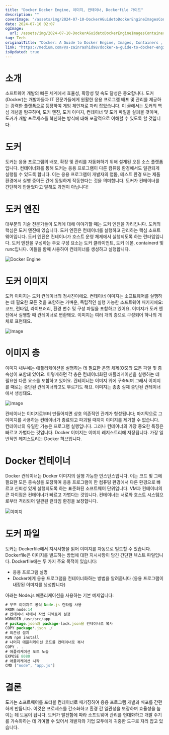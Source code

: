 ```yaml
---
title: "Docker Docker Engine, 이미지, 컨테이너, Dockerfile 가이드"
description: ""
coverImage: "/assets/img/2024-07-10-DockerAGuidetoDockerEngineImagesContainersDockerfile_0.png"
date: 2024-07-10 02:07
ogImage: 
  url: /assets/img/2024-07-10-DockerAGuidetoDockerEngineImagesContainersDockerfile_0.png
tag: Tech
originalTitle: "Docker: A Guide to Docker Engine, Images, Containers , Dockerfile"
link: "https://medium.com/@s-zainrashid98/docker-a-guide-to-docker-engine-images-containers-dockerfile-366a5c074e18"
isUpdated: true
---
```





# 소개

소프트웨어 개발의 빠른 세계에서 효율성, 확장성 및 속도 달성은 중요합니다. 도커(Docker)는 개발자들과 IT 전문가들에게 원활한 응용 프로그램 배포 및 관리를 제공하는 강력한 플랫폼으로 등장하여 게임 체인저로 자리 잡았습니다. 이 글에서는 도커의 핵심 개념을 탐구하며, 도커 엔진, 도커 이미지, 컨테이너 및 도커 파일을 살펴볼 것이며, 도커가 개발 프로세스를 혁신하는 방식에 대해 포괄적으로 이해할 수 있도록 할 것입니다.

# 도커

도커는 응용 프로그램의 배포, 확장 및 관리를 자동화하기 위해 설계된 오픈 소스 플랫폼입니다. 컨테이너화를 통해 도커는 응용 프로그램이 다른 컴퓨팅 환경에서도 일관되게 실행될 수 있도록 합니다. 이는 응용 프로그램이 개발자의 랩톱, 테스트 환경 또는 제품 환경에서 실행 중이든 간에 동일하게 작동한다는 것을 의미합니다. 도커가 컨테이너를 간단하게 만들었다고 말해도 과언이 아닙니다!

<div class="content-ad"></div>

# 도커 엔진

대부분의 기술 전문가들이 도커에 대해 이야기할 때는 도커 엔진을 가리킵니다. 도커의 핵심은 도커 엔진에 있습니다. 도커 엔진은 컨테이너를 실행하고 관리하는 핵심 소프트웨어입니다. 도커 엔진은 컨테이너가 호스트 운영 체제에서 실행되도록 하는 런타임입니다. 도커 엔진을 구성하는 주요 구성 요소는 도커 클라이언트, 도커 데몬, containerd 및 runc입니다. 이들을 함께 사용하여 컨테이너를 생성하고 실행합니다.

![Docker Engine](/assets/img/2024-07-10-DockerAGuidetoDockerEngineImagesContainersDockerfile_0.png)

# 도커 이미지

<div class="content-ad"></div>

도커 이미지는 도커 컨테이너의 청사진이에요. 컨테이너 이미지는 소프트웨어를 실행하는 데 필요한 모든 것을 포함하는 가벼운, 독립적인 실행 가능한 소프트웨어 패키지에요: 코드, 런타임, 라이브러리, 환경 변수 및 구성 파일을 포함하고 있어요. 이미지가 도커 엔진에서 실행할 때 컨테이너로 변환돼요. 이미지는 여러 개의 층으로 구성되어 하나의 개체로 표현돼요.

![Image](/assets/img/2024-07-10-DockerAGuidetoDockerEngineImagesContainersDockerfile_1.png)

# 이미지 층

이미지 내부에는 애플리케이션을 실행하는 데 필요한 운영 체제(OS)와 모든 파일 및 종속성이 포함돼 있어요. 이렇게하면 각 층은 컨테이너화된 애플리케이션을 실행하는 데 필요한 다른 요소를 포함하고 있어요. 컨테이너는 이미지 위에 구축되며 그래서 이미지를 때로는 중단된 컨테이너라고도 부르기도 해요. 이미지는 종종 실제 중단된 컨테이너에서 생성돼요.

<div class="content-ad"></div>

![image](/assets/img/2024-07-10-DockerAGuidetoDockerEngineImagesContainersDockerfile_2.png)

컨테이너는 이미지로부터 만들어지면 상호 의존적인 관계가 형성됩니다; 마지막으로 그 이미지를 사용하는 컨테이너가 종료되고 파괴될 때까지 이미지를 제거할 수 없습니다. 컨테이너의 유일한 기능은 프로그램 실행입니다. 그러나 컨테이너의 가장 중요한 특징은 빠르고 가볍다는 것입니다. Docker 이미지는 이미지 레지스트리에 저장됩니다. 가장 일반적인 레지스트리는 Docker 허브입니다.

# Docker 컨테이너

Docker 컨테이너는 Docker 이미지의 실행 가능한 인스턴스입니다. 이는 코드 및 그에 필요한 모든 종속성을 포장하여 응용 프로그램이 한 컴퓨팅 환경에서 다른 환경으로 빠르고 신뢰성 있게 실행되도록 하는 표준화된 소프트웨어 단위입니다. VM과 컨테이너의 큰 차이점은 컨테이너가 빠르고 가볍다는 것입니다. 컨테이너는 서로와 호스트 시스템으로부터 격리되어 일관된 런타임 환경을 보장합니다.

<div class="content-ad"></div>

![이미지](/assets/img/2024-07-10-DockerAGuidetoDockerEngineImagesContainersDockerfile_3.png)

# 도커 파일

도커는 Dockerfile에서 지시사항을 읽어 이미지를 자동으로 빌드할 수 있습니다. Dockerfile은 이미지를 빌드하는 방법에 대한 지시사항이 담긴 간단한 텍스트 파일입니다. Dockerfile에는 두 가지 주요 목적이 있습니다:

- 응용 프로그램 설명
- Docker에게 응용 프로그램을 컨테이너화하는 방법을 알려줍니다 (응용 프로그램이 내장된 이미지를 생성합니다)

<div class="content-ad"></div>

아래는 Node.js 애플리케이션을 사용하는 기본 예제입니다:

```js
# 부모 이미지로 공식 Node.js 런타임 사용
FROM node:14
# 컨테이너 내에서 작업 디렉토리 설정
WORKDIR /usr/src/app
# package.json과 package-lock.json을 컨테이너로 복사
COPY package*.json ./
# 의존성 설치
RUN npm install
# 나머지 애플리케이션 코드를 컨테이너로 복사
COPY . .
# 애플리케이션 포트 노출
EXPOSE 8080
# 애플리케이션 시작
CMD ["node", "app.js"]
```

# 결론

<div class="content-ad"></div>

도커는 소프트웨어를 포터블 컨테이너로 패키징하여 응용 프로그램 개발과 배포를 간편하게 만듭니다. 이것은 프로세스를 간소화하고 환경 간 일관성을 보장하며 효율성을 높이는 데 도움이 됩니다. 도커가 발전함에 따라 소프트웨어 관리를 현대화하고 개발 주기를 가속화하는 데 기여할 수 있어서 개발자와 기업 모두에게 귀중한 도구로 자리 잡고 있습니다.
